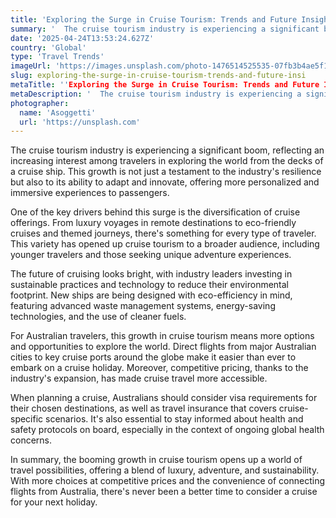 ```yaml
---
title: 'Exploring the Surge in Cruise Tourism: Trends and Future Insights'
summary: '  The cruise tourism industry is experiencing a significant boom, reflecting an increasing interest among travelers in exploring the world from the deck...'
date: '2025-04-24T13:53:24.627Z'
country: 'Global'
type: 'Travel Trends'
imageUrl: 'https://images.unsplash.com/photo-1476514525535-07fb3b4ae5f1'
slug: exploring-the-surge-in-cruise-tourism-trends-and-future-insi
metaTitle: ''Exploring the Surge in Cruise Tourism: Trends and Future Insights''
metaDescription: '  The cruise tourism industry is experiencing a significant boom, reflecting an increasing interest among travelers in exploring the world from the deck...'
photographer:
  name: 'Asoggetti'
  url: 'https://unsplash.com'
---
```


The cruise tourism industry is experiencing a significant boom, reflecting an increasing interest among travelers in exploring the world from the decks of a cruise ship. This growth is not just a testament to the industry's resilience but also to its ability to adapt and innovate, offering more personalized and immersive experiences to passengers.

One of the key drivers behind this surge is the diversification of cruise offerings. From luxury voyages in remote destinations to eco-friendly cruises and themed journeys, there's something for every type of traveler. This variety has opened up cruise tourism to a broader audience, including younger travelers and those seeking unique adventure experiences.

The future of cruising looks bright, with industry leaders investing in sustainable practices and technology to reduce their environmental footprint. New ships are being designed with eco-efficiency in mind, featuring advanced waste management systems, energy-saving technologies, and the use of cleaner fuels.

For Australian travelers, this growth in cruise tourism means more options and opportunities to explore the world. Direct flights from major Australian cities to key cruise ports around the globe make it easier than ever to embark on a cruise holiday. Moreover, competitive pricing, thanks to the industry's expansion, has made cruise travel more accessible.

When planning a cruise, Australians should consider visa requirements for their chosen destinations, as well as travel insurance that covers cruise-specific scenarios. It's also essential to stay informed about health and safety protocols on board, especially in the context of ongoing global health concerns.

In summary, the booming growth in cruise tourism opens up a world of travel possibilities, offering a blend of luxury, adventure, and sustainability. With more choices at competitive prices and the convenience of connecting flights from Australia, there's never been a better time to consider a cruise for your next holiday.
